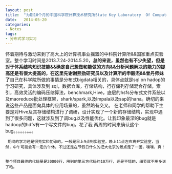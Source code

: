 ```yaml
---
layout: post
title:  "为期10个月的中国科学院计算技术研究所State Key Laboratory  Of Computer Architecture System  Laboratory生活"
date:   2014-05-20
categories: 
- Notes 
tags:
- 分布式学习实习
---
```

怀着期待与激动来到了高大上的计算机事业摇篮的中科院计算所&&国家重点实验室。整个学习时间是2013.7.24-2014.5.20，**总的来说，虽然也有不少失望，但是对于体系结构知识技能&&确定自己想做和能做的方向&&分析问题解决的能力的提高还是有很大提高的，在这里先谢谢熊劲研究员以及计算所的申毅杰&&曾丹师妹了**自己在科学院所做的事情是分布式bigdata相关的，具体点就是sql on hadop的学习研究，具体涉及到 sql，数据仓库，存储结构，行存储列存储混合存储，索引，高效灵活的编码压缩算法，benchmark,Hive，底层的hsfs分布式文件系统以及maoreduce批处理框架，shark/spark,以及Impala以及sap的hana。确切的来说这些产品是面向具体的应用场景的，虽然略有交叉。
    在老师和同学的帮助下主要是对Hive及其存储结构进行了调研，设计实现了一个新的存储结构，实现中遇到了很多问题，这就涉及到了调bug以及性能优化。让我印象最深的bug就是hadoop的hdfs有一个写文件的bug，花了我 两周的时间来确认这个bug。。。。。。。。。

     期间的学习还是很充实和忙碌的，一般是早上9点到实验室，晚上11点左右离开实验室，当然，中午可能会有一定的午休，不过还是在节假日什么的把大北京的景点走了一圈，嘿嘿，爽！


    整个项目最终的代码量是20000行，用到的第三方代码约10万行，还是不错的，细节就不用多说了哈。
 

